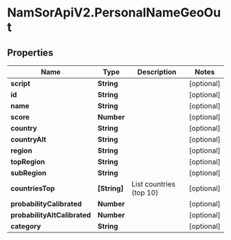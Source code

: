 # NamSorApiV2.PersonalNameGeoOut

## Properties
Name | Type | Description | Notes
------------ | ------------- | ------------- | -------------
**script** | **String** |  | [optional] 
**id** | **String** |  | [optional] 
**name** | **String** |  | [optional] 
**score** | **Number** |  | [optional] 
**country** | **String** |  | [optional] 
**countryAlt** | **String** |  | [optional] 
**region** | **String** |  | [optional] 
**topRegion** | **String** |  | [optional] 
**subRegion** | **String** |  | [optional] 
**countriesTop** | **[String]** | List countries (top 10) | [optional] 
**probabilityCalibrated** | **Number** |  | [optional] 
**probabilityAltCalibrated** | **Number** |  | [optional] 
**category** | **String** |  | [optional] 


